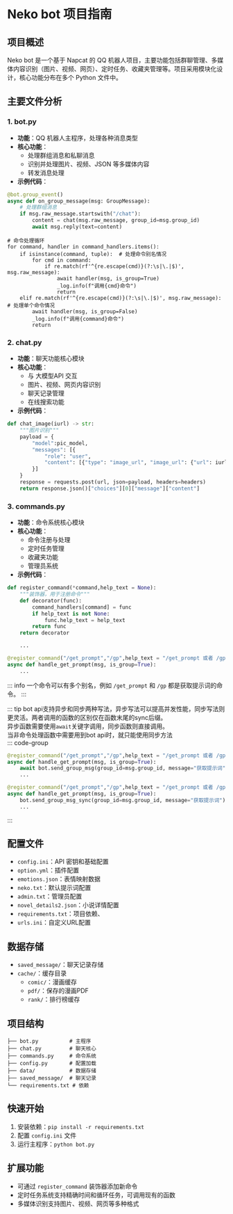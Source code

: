 # Neko bot 项目指南

## 项目概述
Neko bot 是一个基于 Napcat 的 QQ 机器人项目，主要功能包括群聊管理、多媒体内容识别（图片、视频、网页）、定时任务、收藏夹管理等。项目采用模块化设计，核心功能分布在多个 Python 文件中。

## 主要文件分析

### 1. bot.py
- **功能**：QQ 机器人主程序，处理各种消息类型
- **核心功能**：
  - 处理群组消息和私聊消息
  - 识别并处理图片、视频、JSON 等多媒体内容
  - 转发消息处理
- **示例代码**：
```python
@bot.group_event()
async def on_group_message(msg: GroupMessage):
    # 处理群组消息
    if msg.raw_message.startswith("/chat"):
        content = chat(msg.raw_message, group_id=msg.group_id)
        await msg.reply(text=content)
```
```python{5,9}
# 命令处理循环
for command, handler in command_handlers.items():
    if isinstance(command, tuple):  # 处理命令别名情况
        for cmd in command:
            if re.match(rf'^{re.escape(cmd)}(?:\s|\.|$)', msg.raw_message):
                await handler(msg, is_group=True)
                _log.info(f"调用{cmd}命令")
                return
    elif re.match(rf'^{re.escape(cmd)}(?:\s|\.|$)', msg.raw_message): # 处理单个命令情况
        await handler(msg, is_group=False)
        _log.info(f"调用{command}命令")
        return
```

### 2. chat.py
- **功能**：聊天功能核心模块
- **核心功能**：
  - 与 大模型API 交互
  - 图片、视频、网页内容识别
  - 聊天记录管理
  - 在线搜索功能
- **示例代码**：
```python
def chat_image(iurl) -> str:
    """图片识别"""
    payload = {
        "model":pic_model,
        "messages": [{
            "role": "user",
            "content": [{"type": "image_url", "image_url": {"url": iurl}}]
        }]
    }
    response = requests.post(url, json=payload, headers=headers)
    return response.json()["choices"][0]["message"]["content"]
```

### 3. commands.py
- **功能**：命令系统核心模块
- **核心功能**：
  - 命令注册与处理
  - 定时任务管理
  - 收藏夹功能
  - 管理员系统
- **示例代码**：
```python
def register_command(*command,help_text = None):
    """装饰器，用于注册命令"""
    def decorator(func):
        command_handlers[command] = func
        if help_text is not None:
            func.help_text = help_text
        return func
    return decorator

    ...

@register_command("/get_prompt","/gp",help_text = "/get_prompt 或者 /gp -> 获取提示词")
async def handle_get_prompt(msg, is_group=True):
    ...

```
::: info
一个命令可以有多个别名，例如 `/get_prompt` 和 `/gp` 都是获取提示词的命令。
:::

::: tip
bot api支持异步和同步两种写法，异步写法可以提高并发性能，同步写法则更灵活。两者调用的函数的区别仅在函数末尾的sync后缀。  
异步函数需要使用`await`关键字调用，同步函数则直接调用。  
当非命令处理函数中需要用到bot api时，就只能使用同步方法  
::: code-group
```python [异步写法]{3}
@register_command("/get_prompt","/gp",help_text = "/get_prompt 或者 /gp -> 获取提示词")
async def handle_get_prompt(msg, is_group=True):
    await bot.send_group_msg(group_id=msg.group_id, message="获取提示词")
    ...
```

```python [同步写法]{3}
@register_command("/get_prompt","/gp",help_text = "/get_prompt 或者 /gp -> 获取提示词")
async def handle_get_prompt(msg, is_group=True):
    bot.send_group_msg_sync(group_id=msg.group_id, message="获取提示词")
    ...
```
:::


## 配置文件
- `config.ini`：API 密钥和基础配置
- `option.yml`：插件配置
- `emotions.json`：表情映射数据
- `neko.txt`：默认提示词配置
- `admin.txt`：管理员配置
- `novel_details2.json`：小说详情配置
- `requirements.txt`：项目依赖、
- `urls.ini`：自定义URL配置

## 数据存储
- `saved_message/`：聊天记录存储
- `cache/`：缓存目录
  - `comic/`：漫画缓存
  - `pdf/`：保存的漫画PDF
  - `rank/`：排行榜缓存

## 项目结构
```
├── bot.py          # 主程序
├── chat.py         # 聊天核心
├── commands.py     # 命令系统
├── config.py       # 配置加载
├── data/           # 数据存储
├── saved_message/  # 聊天记录
└── requirements.txt # 依赖
```

## 快速开始
1. 安装依赖：`pip install -r requirements.txt`
2. 配置 `config.ini` 文件
3. 运行主程序：`python bot.py`

## 扩展功能
- 可通过 `register_command` 装饰器添加新命令
- 定时任务系统支持精确时间和循环任务，可调用现有的函数
- 多媒体识别支持图片、视频、网页等多种格式
        